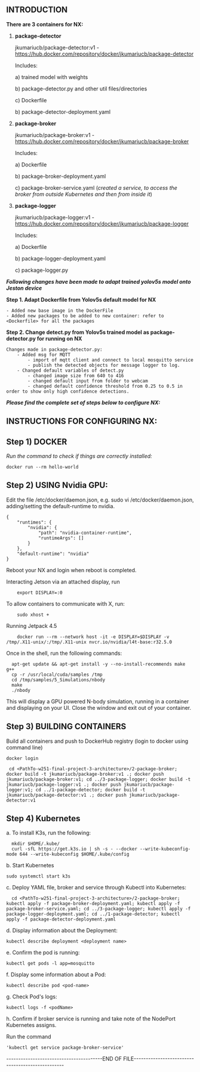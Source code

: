 
## INTRODUCTION

**There are 3 containers for NX:**

1) **package-detector** 
    
    jkumariucb/package-detector:v1 - https://hub.docker.com/repository/docker/jkumariucb/package-detector
    
    Includes:
    
    a) trained model with weights
    
    b) package-detector.py and other util files/directories
    
    c) Dockerfile 
    
    b) package-detector-deployment.yaml


2) **package-broker**
    
    jkumariucb/package-broker:v1 - https://hub.docker.com/repository/docker/jkumariucb/package-broker
    
    Includes:
    
    a) Dockerfile
    
    b) package-broker-deployment.yaml
    
    c) package-broker-service.yaml (*created a service, to access the broker from outside Kubernetes and then from inside it*)


3) **package-logger**
    
    jkumariucb/package-logger:v1 - https://hub.docker.com/repository/docker/jkumariucb/package-logger
    
    Includes:
    
    a) Dockerfile
    
    b) package-logger-deployment.yaml
    
    c) package-logger.py

***Following changes have been made to adapt trained yolov5s model onto Jeston device***

**Step 1. Adapt Dockerfile from Yolov5s default model for NX**

	- Added new base image in the DockerFile
	- Added new packages to be added to new container: refer to <Dockerfile> for all the packages

**Step 2. Change detect.py from Yolov5s trained model as package-detector.py for running on NX**

	Changes made in package-detector.py:
		- Added msg for MQTT
			- import of mqtt client and connect to local mosquitto service
			- publish the detected objects for message logger to log.
		- Changed default variables of detect.py
			- changed image size from 640 to 416
			- changed default input from folder to webcam
			- changed default confidence threshold from 0.25 to 0.5 in order to show only high confidence detections.

***Please find the complete set of steps below to configure NX:***

## INSTRUCTIONS FOR CONFIGURING NX:

**Step 1) DOCKER**
----------------------------------------------------

*Run the command to check if things are correctly installed:*

    docker run --rm hello-world

**Step 2) USING Nvidia GPU:**
----------------------------------------------------

Edit the file /etc/docker/daemon.json, e.g. sudo vi /etc/docker/daemon.json, adding/setting the default-runtime to nvidia.

    {
        "runtimes": {
            "nvidia": {
                "path": "nvidia-container-runtime",
                "runtimeArgs": []
            }
        },
        "default-runtime": "nvidia"
    }

Reboot your NX and login when reboot is completed.

Interacting Jetson via an attached display, run

        export DISPLAY=:0

To allow containers to communicate with X, run:

        sudo xhost +

Running Jetpack 4.5

        docker run --rm --network host -it -e DISPLAY=$DISPLAY -v /tmp/.X11-unix/:/tmp/.X11-unix nvcr.io/nvidia/l4t-base:r32.5.0

Once in the shell, run the following commands:

      apt-get update && apt-get install -y --no-install-recommends make g++
      cp -r /usr/local/cuda/samples /tmp
      cd /tmp/samples/5_Simulations/nbody
      make
      ./nbody

This will display a GPU powered N-body simulation, running in a container and displaying on your UI. Close the window and exit out of your container.

**Step 3) BUILDING CONTAINERS**
----------------------------------------------------

Build all containers and push to DockerHub registry (login to docker using command line)

    docker login

     cd <PathTo-w251-final-project-3-architecture>/2-package-broker; docker build -t jkumariucb/package-broker:v1 .; docker push jkumariucb/package-broker:v1; cd ../3-package-logger; docker build -t jkumariucb/package-logger:v1 .; docker push jkumariucb/package-logger:v1; cd ../1-package-detector; docker build -t jkumariucb/package-detector:v1 .; docker push jkumariucb/package-detector:v1


**Step 4) Kubernetes**
-----------------------------------

a. To install K3s, run the following:

      mkdir $HOME/.kube/
      curl -sfL https://get.k3s.io | sh -s - --docker --write-kubeconfig-mode 644 --write-kubeconfig $HOME/.kube/config

b. Start Kubernetes

    sudo systemctl start k3s

c. Deploy YAML file, broker and service through Kubectl into Kubernetes:

      cd <PathTo-w251-final-project-3-architecture>/2-package-broker; kubectl apply -f package-broker-deployment.yaml; kubectl apply -f package-broker-service.yaml; cd ../3-package-logger; kubectl apply -f package-logger-deployment.yaml; cd ../1-package-detector; kubectl apply -f package-detector-deployment.yaml

d. Display information about the Deployment:

    kubectl describe deployment <deployment name>

e. Confirm the pod is running:

    kubectl get pods -l app=mosquitto

f. Display some information about a Pod:

    kubectl describe pod <pod-name>

g. Check Pod's logs:

    kubectl logs -f <podName>

h. Confirm if broker service is running and take note of the NodePort Kubernetes assigns.

  Run the command

    'kubectl get service package-broker-service'


----------------------------------------END OF FILE-------------------------------------------------
